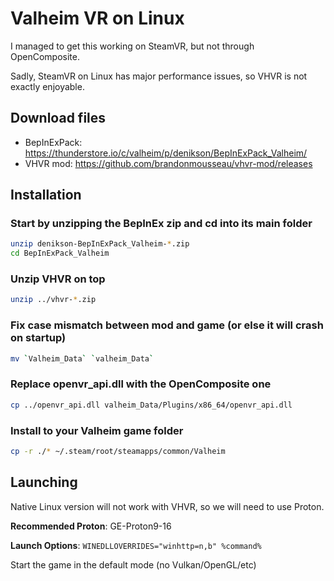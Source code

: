 # Valheim VR on Linux

I managed to get this working on SteamVR, but not through OpenComposite.

Sadly, SteamVR on Linux has major performance issues, so VHVR is not exactly enjoyable.

## Download files
- BepInExPack: https://thunderstore.io/c/valheim/p/denikson/BepInExPack_Valheim/
- VHVR mod: https://github.com/brandonmousseau/vhvr-mod/releases

## Installation

### Start by unzipping the BepInEx zip and cd into its main folder
```bash 
unzip denikson-BepInExPack_Valheim-*.zip
cd BepInExPack_Valheim
```

### Unzip VHVR on top
```bash
unzip ../vhvr-*.zip
```

### Fix case mismatch between mod and game (or else it will crash on startup)
```bash
mv `Valheim_Data` `valheim_Data`
```

### Replace openvr_api.dll with the OpenComposite one
```bash
cp ../openvr_api.dll valheim_Data/Plugins/x86_64/openvr_api.dll
```

### Install to your Valheim game folder
```bash
cp -r ./* ~/.steam/root/steamapps/common/Valheim
```

## Launching

Native Linux version will not work with VHVR, so we will need to use Proton.

**Recommended Proton**: GE-Proton9-16

**Launch Options**: `WINEDLLOVERRIDES="winhttp=n,b" %command%`

Start the game in the default mode (no Vulkan/OpenGL/etc)
